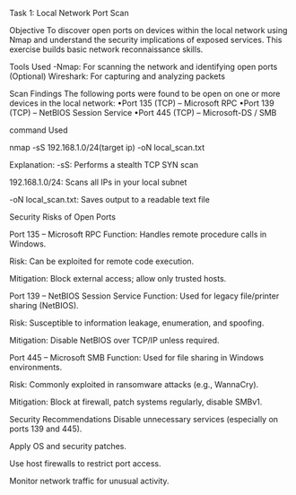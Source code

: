 Task 1: Local Network Port Scan

Objective
To discover open ports on devices within the local network using Nmap and understand the security implications of exposed services. This exercise builds basic network reconnaissance skills.

Tools Used
-Nmap: For scanning the network and identifying open ports
(Optional) Wireshark: For capturing and analyzing packets

Scan Findings 
The following ports were found to be open on one or more devices in the local network:
•Port 135 (TCP) – Microsoft RPC
•Port 139 (TCP) – NetBIOS Session Service
•Port 445 (TCP) – Microsoft-DS / SMB

command Used

nmap -sS 192.168.1.0/24(target ip) -oN local_scan.txt


Explanation:
-sS: Performs a stealth TCP SYN scan

192.168.1.0/24: Scans all IPs in your local subnet

-oN local_scan.txt: Saves output to a readable text file


Security Risks of Open Ports

Port 135 – Microsoft RPC
Function: Handles remote procedure calls in Windows.

Risk: Can be exploited for remote code execution.

Mitigation: Block external access; allow only trusted hosts.

Port 139 – NetBIOS Session Service
Function: Used for legacy file/printer sharing (NetBIOS).

Risk: Susceptible to information leakage, enumeration, and spoofing.

Mitigation: Disable NetBIOS over TCP/IP unless required.

 Port 445 – Microsoft SMB
Function: Used for file sharing in Windows environments.

Risk: Commonly exploited in ransomware attacks (e.g., WannaCry).

Mitigation: Block at firewall, patch systems regularly, disable SMBv1.

 Security Recommendations
Disable unnecessary services (especially on ports 139 and 445).

Apply OS and security patches.

Use host firewalls to restrict port access.

Monitor network traffic for unusual activity.